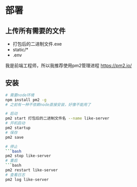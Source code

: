 # 部署

## 上传所有需要的文件

- 打包后的二进制文件.exe
- static/*
- .env


我是前端工程师，所以我推荐使用pm2管理进程
https://pm2.io/
## 安装
```bash
# 需要node环境
npm install pm2 -g
# 之前有一种不依赖node直接安装，好像不能用了
```
```bash
# 启动
pm2 start 打包后的二进制文件名 --name like-server
# 开机启动
pm2 startup
# 保存
pm2 save

# 停止
```bash
pm2 stop like-server
# 重启
```bash
pm2 restart like-server
# 查看日志
pm2 log like-server 
```